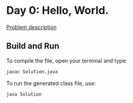 # Day 0: Hello, World.

[Problem description](https://www.hackerrank.com/challenges/30-hello-world)

## Build and Run

To compile the file, open your terminal and type:
```bash
javac Solution.java
```

To run the generated class file, use:
```bash
java Solution
```
